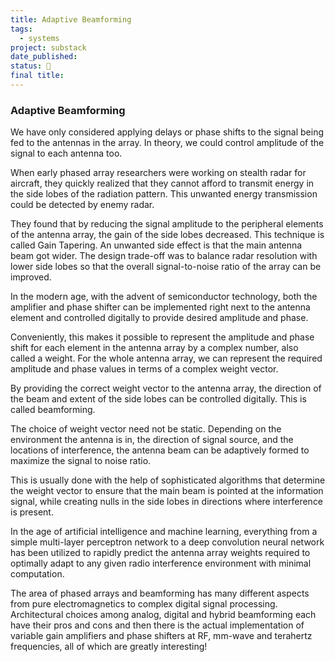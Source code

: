 ```yaml
---
title: Adaptive Beamforming
tags:
  - systems
project: substack
date_published: 
status: 🚧
final title:
---
```


### Adaptive Beamforming

We have only considered applying delays or phase shifts to the signal being fed to the antennas in the array. In theory, we could control amplitude of the signal to each antenna too. 

When early phased array researchers were working on stealth radar for aircraft, they quickly realized that they cannot afford to transmit energy in the side lobes of the radiation pattern. This unwanted energy transmission could be detected by enemy radar. 

They found that by reducing the signal amplitude to the peripheral elements of the antenna array, the gain of the side lobes decreased. This technique is called Gain Tapering. An unwanted side effect is that the main antenna beam got wider. The design trade-off was to balance radar resolution with lower side lobes so that the overall signal-to-noise ratio of the array can be improved.

In the modern age, with the advent of semiconductor technology, both the amplifier and phase shifter can be implemented right next to the antenna element and controlled digitally to provide desired amplitude and phase.

Conveniently, this makes it possible to represent the amplitude and phase shift for each element in the antenna array by a complex number, also called a weight. For the whole antenna array, we can represent the required amplitude and phase values in terms of a complex weight vector.

By providing the correct weight vector to the antenna array, the direction of the beam and extent of the side lobes can be controlled digitally. This is called beamforming.

The choice of weight vector need not be static. Depending on the environment the antenna is in, the direction of signal source, and the locations of interference, the antenna beam can be adaptively formed to maximize the signal to noise ratio.

This is usually done with the help of sophisticated algorithms that determine the weight vector to ensure that the main beam is pointed at the information signal, while creating nulls in the side lobes in directions where interference is present.

In the age of artificial intelligence and machine learning, everything from a simple multi-layer perceptron network to a deep convolution neural network has been utilized to rapidly predict the antenna array weights required to optimally adapt to any given radio interference environment with minimal computation.

The area of phased arrays and beamforming has many different aspects from pure electromagnetics to complex digital signal processing. Architectural choices among analog, digital and hybrid beamforming each have their pros and cons and then there is the actual implementation of variable gain amplifiers and phase shifters at RF, mm-wave and terahertz frequencies, all of which are greatly interesting!

